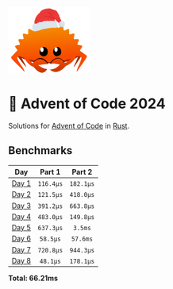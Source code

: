 <img src="./.assets/christmas_ferris.png" width="164">

# 🎄 Advent of Code 2024

Solutions for [Advent of Code](https://adventofcode.com/) in [Rust](https://www.rust-lang.org/).

<!--- advent_readme_stars table --->

<!--- benchmarking table --->
## Benchmarks

| Day | Part 1 | Part 2 |
| :---: | :---: | :---:  |
| [Day 1](./src/bin/01.rs) | `116.4µs` | `182.1µs` |
| [Day 2](./src/bin/02.rs) | `121.5µs` | `418.0µs` |
| [Day 3](./src/bin/03.rs) | `391.2µs` | `663.8µs` |
| [Day 4](./src/bin/04.rs) | `483.0µs` | `149.8µs` |
| [Day 5](./src/bin/05.rs) | `637.3µs` | `3.5ms` |
| [Day 6](./src/bin/06.rs) | `58.5µs` | `57.6ms` |
| [Day 7](./src/bin/07.rs) | `720.8µs` | `944.3µs` |
| [Day 8](./src/bin/08.rs) | `48.1µs` | `178.1µs` |

**Total: 66.21ms**
<!--- benchmarking table --->
